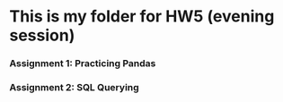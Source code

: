 # This is my folder for HW5 (evening session)

### Assignment 1: Practicing Pandas 

### Assignment 2: SQL Querying 

